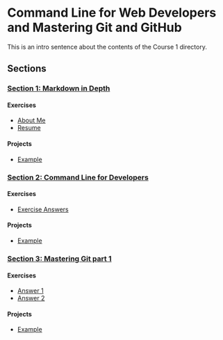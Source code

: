 # Command Line for Web Developers and Mastering Git and GitHub
This is an intro sentence about the contents of the Course 1 directory.

## Sections

### [Section 1: Markdown in Depth](Section-01-Markdown-in-Depth/)

#### Exercises
- [About Me](Section-01-Markdown-in-Depth/about-me.md)
- [Resume](Section-01-Markdown-in-Depth/resume.md)

#### Projects
- [Example]()


### [Section 2: Command Line for Developers](Section-02-Command-Line-for-Developers/)

#### Exercises
- [Exercise Answers](Section-02-Command-Line-for-Developers/exercise-answers.md)

#### Projects
- [Example]()


### [Section 3: Mastering Git part 1](Section-03-Mastering-Git-part-1/)

#### Exercises
- [Answer 1](Section-03-Mastering-Git-part-1/answer-1.md)
- [Answer 2](Section-03-Mastering-Git-part-1/answer-2.md)

#### Projects
- [Example]()
